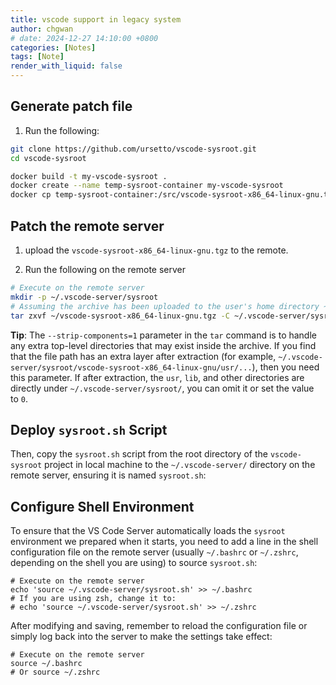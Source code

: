 ```yaml
---
title: vscode support in legacy system
author: chgwan
# date: 2024-12-27 14:10:00 +0800
categories: [Notes]
tags: [Note]
render_with_liquid: false
---
```


## Generate patch file

1. Run the following:

```bash
git clone https://github.com/ursetto/vscode-sysroot.git
cd vscode-sysroot

docker build -t my-vscode-sysroot .
docker create --name temp-sysroot-container my-vscode-sysroot
docker cp temp-sysroot-container:/src/vscode-sysroot-x86_64-linux-gnu.tgz ./vscode-sysroot-x86_64-linux-gnu.tgz
```

## Patch the remote server

1. upload the `vscode-sysroot-x86_64-linux-gnu.tgz` to the remote.

2. Run the following on the remote server

```bash
# Execute on the remote server
mkdir -p ~/.vscode-server/sysroot
# Assuming the archive has been uploaded to the user's home directory ~
tar zxvf ~/vscode-sysroot-x86_64-linux-gnu.tgz -C ~/.vscode-server/sysroot --strip-components=1
```

**Tip**: The `--strip-components=1` parameter in the `tar` command is to handle any extra top-level directories that may exist inside the archive. If you find that the file path has an extra layer after extraction (for example, `~/.vscode-server/sysroot/vscode-sysroot-x86_64-linux-gnu/usr/...`), then you need this parameter. If after extraction, the `usr`, `lib`, and other directories are directly under `~/.vscode-server/sysroot/`, you can omit it or set the value to `0`.

## Deploy `sysroot.sh` Script

Then, copy the `sysroot.sh` script from the root directory of the `vscode-sysroot` project in local machine to the `~/.vscode-server/` directory on the remote server, ensuring it is named `sysroot.sh`:

## Configure Shell Environment

To ensure that the VS Code Server automatically loads the `sysroot` environment we prepared when it starts, you need to add a line in the shell configuration file on the remote server (usually `~/.bashrc` or `~/.zshrc`, depending on the shell you are using) to source `sysroot.sh`:

```
# Execute on the remote server
echo 'source ~/.vscode-server/sysroot.sh' >> ~/.bashrc
# If you are using zsh, change it to:
# echo 'source ~/.vscode-server/sysroot.sh' >> ~/.zshrc
```

After modifying and saving, remember to reload the configuration file or simply log back into the server to make the settings take effect:

```
# Execute on the remote server
source ~/.bashrc
# Or source ~/.zshrc
```